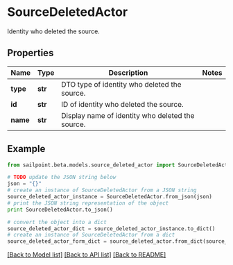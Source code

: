 # SourceDeletedActor

Identity who deleted the source.

## Properties

Name | Type | Description | Notes
------------ | ------------- | ------------- | -------------
**type** | **str** | DTO type of identity who deleted the source. | 
**id** | **str** | ID of identity who deleted the source. | 
**name** | **str** | Display name of identity who deleted the source. | 

## Example

```python
from sailpoint.beta.models.source_deleted_actor import SourceDeletedActor

# TODO update the JSON string below
json = "{}"
# create an instance of SourceDeletedActor from a JSON string
source_deleted_actor_instance = SourceDeletedActor.from_json(json)
# print the JSON string representation of the object
print SourceDeletedActor.to_json()

# convert the object into a dict
source_deleted_actor_dict = source_deleted_actor_instance.to_dict()
# create an instance of SourceDeletedActor from a dict
source_deleted_actor_form_dict = source_deleted_actor.from_dict(source_deleted_actor_dict)
```
[[Back to Model list]](../README.md#documentation-for-models) [[Back to API list]](../README.md#documentation-for-api-endpoints) [[Back to README]](../README.md)


